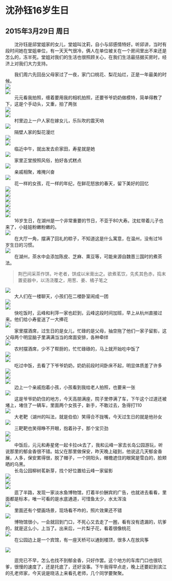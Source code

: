 沈孙钰16岁生日
=======================
2015年3月29日 周日
-----------------------
　　沈孙钰是邱堂姐家的女儿，堂姐叫沈莉，自小与邱感情特好。听邱讲，当时有段时间她在堂姐单位，有一天天气很冷，俩人在单位被关在一个房间里出不来还是怎么的，冻半死。堂姐对我们的生活也很照顾关心，在我们生活最拮据买房时，经济上对我们大力支持。

　　我们周六先回岳父母家过了一夜，家门口桃花、梨花灿烂，正是一年最美的时候。  
![]({{site.url}}/assets/blog-images/002/sm001.JPG)  
![]({{site.url}}/assets/blog-images/002/sm004.JPG)  
　　元元看我拍照，缠着要用我的相机拍照，还要爷爷奶奶做模特，简单得教了下，这是个手动头，又重，拍了两张  
![]({{site.url}}/assets/blog-images/002/sm002.JPG)  
![]({{site.url}}/assets/blog-images/002/sm003.JPG)  
　　村里边上一户人家在嫁女儿，乐队吹的震天响  
![]({{site.url}}/assets/blog-images/002/sm005.JPG)  
　　隔壁人家的梨花漫烂  
![]({{site.url}}/assets/blog-images/002/sm006.JPG)  
![]({{site.url}}/assets/blog-images/002/sm007.JPG)  
　　临近中午，就出发去俞家田，寿星就是她  
![]({{site.url}}/assets/blog-images/002/sm010.JPG)  
　　家里正堂按照风俗，拍好各式糕点  
![]({{site.url}}/assets/blog-images/002/sm011.JPG)  
　　亲戚相聚，难掩兴奋  
![]({{site.url}}/assets/blog-images/002/sm012.JPG)  
　　花一样的女孩，花一样的年纪，在鲜花怒放的春天，留下美好的回忆  
![]({{site.url}}/assets/blog-images/002/sm013.JPG)  
![]({{site.url}}/assets/blog-images/002/sm014.JPG)  
![]({{site.url}}/assets/blog-images/002/sm019.JPG)  
![]({{site.url}}/assets/blog-images/002/sm020.JPG)  
![]({{site.url}}/assets/blog-images/002/sm026.JPG)  
![]({{site.url}}/assets/blog-images/002/sm035.JPG)  
　　16岁生日，在湖州是一个非常重要的节日，不亚于80大寿。沈虹带着儿子也来了，小娃娃粉嫩粉嫩的。  
![]({{site.url}}/assets/blog-images/002/sm015.JPG)  
　　在大厅一角，摆满了回礼的粽子，不知道这是什么寓意，在温州，没有过16岁生日的习惯。  
![]({{site.url}}/assets/blog-images/002/sm016.JPG)  
　　在湖州，茶水中会添加陈皮、芝麻、熏豆等，可能来源自魏晋三国时的煮茶法。  
>荆巴间采茶作饼。叶老者，饼成以米膏出之。欲煮茗饮，先炙其色赤，捣末置瓷器中，以汤浇覆之，用葱、姜、橘子笔之

![]({{site.url}}/assets/blog-images/002/sm017.JPG)  
　　大人们在一楼聊天，小孩们在二楼卧室闹成一团  
![]({{site.url}}/assets/blog-images/002/sm018.JPG)  
![]({{site.url}}/assets/blog-images/002/sm022.JPG)  
　　快吃饭时，云峰和利萍一家也赶到，云峰这段时间加班，早上从杭州直接过来。他们给小寿星送了一大捧花  
![]({{site.url}}/assets/blog-images/002/sm023.JPG)  
　　家里摆酒席，过生日的是女儿，忙碌的是父母，抽空拖了他们一家子留影，这父母两个明显脑子里满满当当的席面安排，各种牵绊  
![]({{site.url}}/assets/blog-images/002/sm021.JPG)  
　　农村摆酒席，少不了帮厨的，忙忙碌碌的，马上就开始吃中饭了  
![]({{site.url}}/assets/blog-images/002/sm024.JPG)  
![]({{site.url}}/assets/blog-images/002/sm025.JPG)  
　　吃过中饭，去看了下爷爷奶奶，奶奶前段时间卧床不起，明显体质差了许多  
![]({{site.url}}/assets/blog-images/002/sm027.JPG)  
![]({{site.url}}/assets/blog-images/002/sm028.JPG)  
![]({{site.url}}/assets/blog-images/002/sm029.JPG)  
　　边上一个亲戚抱着小孩，小孩看到我给老人拍照，也要来一张  
![]({{site.url}}/assets/blog-images/002/sm030.JPG)  
　　这是爷爷奶奶住的地方，今天高朋满座，院子里停满了车，下午这个过道还被堵上，堵住了一辆车，里面两个女孩子，新手，不敢过去，急得打110  
![]({{site.url}}/assets/blog-images/002/sm031.JPG)  
　　大老靶（湖州的叫法，就是伯伯）笑得合不拢嘴，今天过生日的就是他孙女  
![]({{site.url}}/assets/blog-images/002/sm032.JPG)  
　　三靶靶也笑得睁不开眼，抱着孙子，那个宝贝劲  
![]({{site.url}}/assets/blog-images/002/sm033.JPG)  
![]({{site.url}}/assets/blog-images/002/sm034.JPG)  
　　中饭后，元元和寿星佬一起卡拉ok去了，我和云峰一家去长岛公园游玩，听说那里的郁金香很不错。姑父在那里做保安，昨天晚上碰到，他说这几天郁金香展，人多，保安累得很，脱了帽子，一个阴阳头，帽檐遮住的眼窝是雪白的，脸颊晒的乌黑。  
　　长岛公园柳树茗新芽，找个好位置给云峰一家留影  
![]({{site.url}}/assets/blog-images/002/sm036.JPG)  
![]({{site.url}}/assets/blog-images/002/sm037.JPG)  
![]({{site.url}}/assets/blog-images/002/sm038.JPG)  
　　逛了半路，发现一家淡水鱼博物馆，打着半价酬宾的广告，也就进去看看，里面都是标本，唯一可看的是水底通道，可惜鱼太少，水太浑浊   
![]({{site.url}}/assets/blog-images/002/sm040.JPG)  
　　里面还有个壁画场景，现场看不咋的，照片效果还不错  
![]({{site.url}}/assets/blog-images/002/sm039.JPG)  
　　博物馆很小，一会就回到门口，不死心又去走了一圈，看有没有遗漏的，坑爹的，就是这么小，上当了。出来后，一片梨子花，看着很像桃花  
![]({{site.url}}/assets/blog-images/002/sm041.JPG)  
　　在公园边上是一个宾馆，有一座天桥可以通到楼顶，很多人在放风筝

![]({{site.url}}/assets/blog-images/002/sm042.JPG)

　　逛完已不早，怎么也找不到郁金香，只好作罢。这个地方的车库门口也很坑爹，很慢的速度了，还是托底了，还好没事。下午我得早点走，晚上还要赶到滨江的孔老师家，今天说是晓洁上来看孔老师，几个同学要聚聚。
